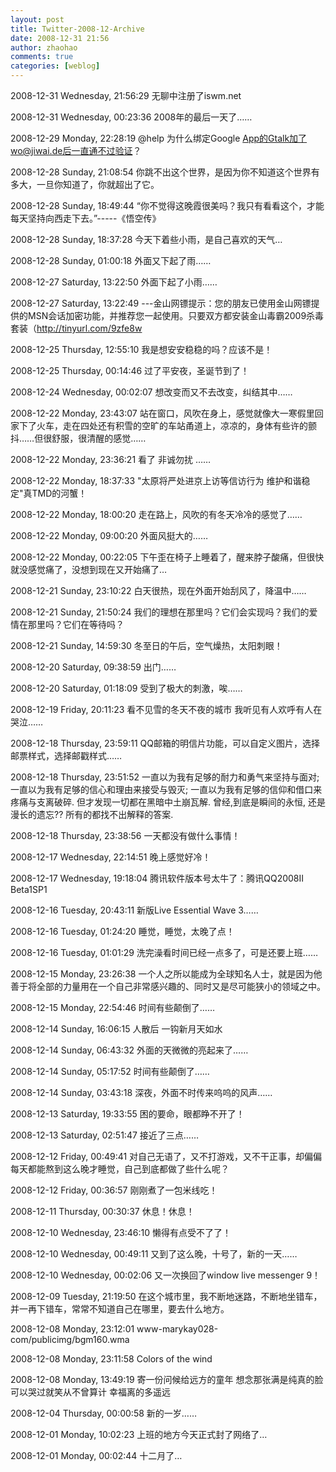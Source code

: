 ```yaml
---
layout: post
title: Twitter-2008-12-Archive
date: 2008-12-31 21:56
author: zhaohao
comments: true
categories: [weblog]
---
```

2008-12-31 Wednesday, 21:56:29 无聊中注册了iswm.net

2008-12-31 Wednesday, 00:23:36 2008年的最后一天了……

2008-12-29 Monday, 22:28:19 @help 为什么绑定Google App的Gtalk加了wo@jiwai.de后一直通不过验证？

2008-12-28 Sunday, 21:08:54 你跳不出这个世界，是因为你不知道这个世界有多大，一旦你知道了，你就超出了它。

2008-12-28 Sunday, 18:49:44 “你不觉得这晚霞很美吗？我只有看看这个，才能每天坚持向西走下去。”-----《悟空传》

2008-12-28 Sunday, 18:37:28 今天下着些小雨，是自己喜欢的天气…

2008-12-28 Sunday, 01:00:18 外面又下起了雨……

2008-12-27 Saturday, 13:22:50 外面下起了小雨……

2008-12-27 Saturday, 13:22:49 ---金山网镖提示：您的朋友已使用金山网镖提供的MSN会话加密功能，并推荐您一起使用。只要双方都安装金山毒霸2009杀毒套装（http://tinyurl.com/9zfe8w

2008-12-25 Thursday, 12:55:10 我是想安安稳稳的吗？应该不是！

2008-12-25 Thursday, 00:14:46 过了平安夜，圣诞节到了！

2008-12-24 Wednesday, 00:02:07 想改变而又不去改变，纠结其中……

2008-12-22 Monday, 23:43:07 站在窗口，风吹在身上，感觉就像大一寒假里回家下了火车，走在四处还有积雪的空旷的车站甬道上，凉凉的，身体有些许的颤抖……但很舒服，很清醒的感觉……

2008-12-22 Monday, 23:36:21 看了 非诚勿扰 ……

2008-12-22 Monday, 18:37:33 "太原将严处进京上访等信访行为 维护和谐稳定"真TMD的河蟹！

2008-12-22 Monday, 18:00:20 走在路上，风吹的有冬天冷冷的感觉了……

2008-12-22 Monday, 09:00:20 外面风挺大的……

2008-12-22 Monday, 00:22:05 下午歪在椅子上睡着了，醒来脖子酸痛，但很快就没感觉痛了，没想到现在又开始痛了…

2008-12-21 Sunday, 23:10:22 白天很热，现在外面开始刮风了，降温中……

2008-12-21 Sunday, 21:50:24 我们的理想在那里吗？它们会实现吗？我们的爱情在那里吗？它们在等待吗？

2008-12-21 Sunday, 14:59:30 冬至日的午后，空气燥热，太阳刺眼！

2008-12-20 Saturday, 09:38:59 出门……

2008-12-20 Saturday, 01:18:09 受到了极大的刺激，唉……

2008-12-19 Friday, 20:11:23 看不见雪的冬天不夜的城市 我听见有人欢呼有人在哭泣……

2008-12-18 Thursday, 23:59:11 QQ邮箱的明信片功能，可以自定义图片，选择邮票样式，选择邮戳样式……

2008-12-18 Thursday, 23:51:52 一直以为我有足够的耐力和勇气来坚持与面对; 一直以为我有足够的信心和理由来接受与毁灭; 一直以为我有足够的信仰和借口来疼痛与支离破碎. 但才发现一切都在黑暗中土崩瓦解. 曾经,到底是瞬间的永恒, 还是漫长的遗忘?? 所有的都找不出解释的答案.

2008-12-18 Thursday, 23:38:56 一天都没有做什么事情！

2008-12-17 Wednesday, 22:14:51 晚上感觉好冷！

2008-12-17 Wednesday, 19:18:04 腾讯软件版本号太牛了：腾讯QQ2008II Beta1SP1

2008-12-16 Tuesday, 20:43:11 新版Live Essential Wave 3……

2008-12-16 Tuesday, 01:24:20 睡觉，睡觉，太晚了点！

2008-12-16 Tuesday, 01:01:29 洗完澡看时间已经一点多了，可是还要上班……

2008-12-15 Monday, 23:26:38 一个人之所以能成为全球知名人士，就是因为他善于将全部的力量用在一个自己非常感兴趣的、同时又是尽可能狭小的领域之中。

2008-12-15 Monday, 22:54:46 时间有些颠倒了……

2008-12-14 Sunday, 16:06:15 人散后 一钩新月天如水

2008-12-14 Sunday, 06:43:32 外面的天微微的亮起来了……

2008-12-14 Sunday, 05:17:52 时间有些颠倒了……

2008-12-14 Sunday, 03:43:18 深夜，外面不时传来呜呜的风声……

2008-12-13 Saturday, 19:33:55 困的要命，眼都睁不开了！

2008-12-13 Saturday, 02:51:47 接近了三点……

2008-12-12 Friday, 00:49:41 对自己无语了，又不打游戏，又不干正事，却偏偏每天都能熬到这么晚才睡觉，自己到底都做了些什么呢？

2008-12-12 Friday, 00:36:57 刚刚煮了一包米线吃！

2008-12-11 Thursday, 00:30:37 休息！休息！

2008-12-10 Wednesday, 23:46:10 懒得有点受不了了！

2008-12-10 Wednesday, 00:49:11 又到了这么晚，十号了，新的一天……

2008-12-10 Wednesday, 00:02:06 又一次换回了window live messenger 9！

2008-12-09 Tuesday, 21:19:50 在这个城市里，我不断地迷路，不断地坐错车，并一再下错车，常常不知道自己在哪里，要去什么地方。

2008-12-08 Monday, 23:12:01 www-marykay028-com/publicimg/bgm160.wma

2008-12-08 Monday, 23:11:58 Colors of the wind

2008-12-08 Monday, 13:49:19 寄一份问候给远方的童年 想念那张满是纯真的脸 可以哭过就笑从不曾算计 幸福离的多遥远

2008-12-04 Thursday, 00:00:58 新的一岁……

2008-12-01 Monday, 10:02:23 上班的地方今天正式封了网络了…

2008-12-01 Monday, 00:02:44 十二月了…
